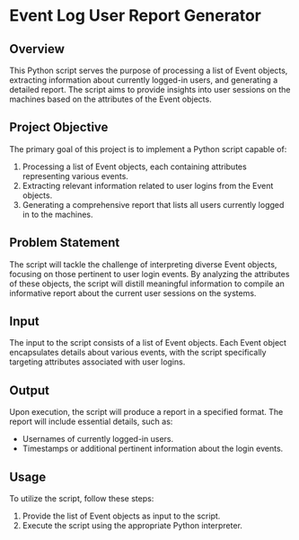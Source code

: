# Event Log User Report Generator

## Overview

This Python script serves the purpose of processing a list of Event objects, extracting information about currently logged-in users, and generating a detailed report. The script aims to provide insights into user sessions on the machines based on the attributes of the Event objects.

## Project Objective

The primary goal of this project is to implement a Python script capable of:

1. Processing a list of Event objects, each containing attributes representing various events.
2. Extracting relevant information related to user logins from the Event objects.
3. Generating a comprehensive report that lists all users currently logged in to the machines.

## Problem Statement

The script will tackle the challenge of interpreting diverse Event objects, focusing on those pertinent to user login events. By analyzing the attributes of these objects, the script will distill meaningful information to compile an informative report about the current user sessions on the systems.

## Input

The input to the script consists of a list of Event objects. Each Event object encapsulates details about various events, with the script specifically targeting attributes associated with user logins.

## Output

Upon execution, the script will produce a report in a specified format. The report will include essential details, such as:

- Usernames of currently logged-in users.
- Timestamps or additional pertinent information about the login events.

## Usage

To utilize the script, follow these steps:

1. Provide the list of Event objects as input to the script.
2. Execute the script using the appropriate Python interpreter.

<!--Example usage:

```bash
python event_log_user_report.py <input_file_path>
-->
